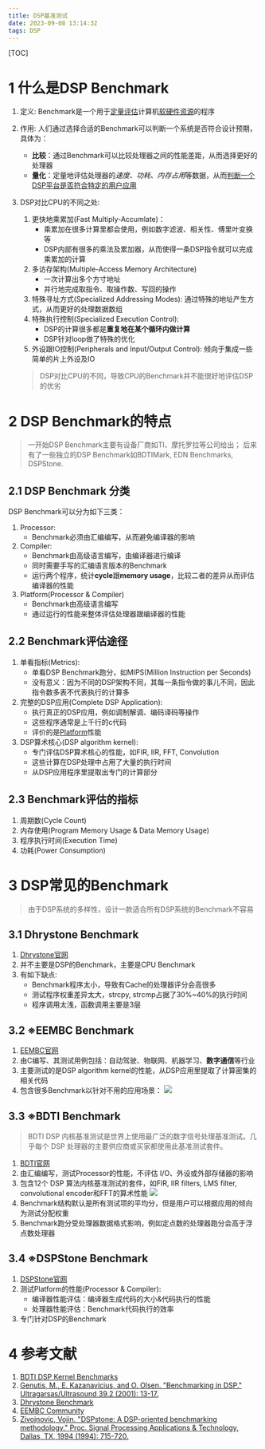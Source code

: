 ```yaml
---
title: DSP基准测试
date: 2023-09-08 13:14:32
tags: DSP
---
```


[TOC]

<!--more-->

# 1 什么是DSP Benchmark

1.  定义: Benchmark是一个用于<u>定量评估</u>计算机<u>软硬件资源</u>的程序
2.  作用: 人们通过选择合适的Benchmark可以判断一个系统是否符合设计预期，具体为：
    - **比较**：通过Benchmark可以比较处理器之间的性能差距，从而选择更好的处理器
    - **量化**：定量地评估处理器的*速度、功耗、内存占用*等数据，从而<u>判断一个DSP平台是否符合特定的用户应用</u>
3.  DSP对比CPU的不同之处:

    1.  更快地乘累加(Fast Multiply-Accumlate)：
        - 乘累加在很多计算里都会使用，例如数字滤波、相关性、傅里叶变换等
        - DSP内部有很多的乘法及累加器，从而使得一条DSP指令就可以完成乘累加的计算
    2.  多访存架构(Multiple-Access Memory Architecture)
        - 一次计算出多个方寸地址
        - 并行地完成取指令、取操作数、写回的操作
    3.  特殊寻址方式(Specialized Addressing Modes): 通过特殊的地址产生方式，从而更好的处理数据数组
    4.  特殊执行控制(Specialized Execution Control):
        - DSP的计算很多都是**重复地在某个循环内做计算**
        - DSP针对loop做了特殊的优化
    5.  外设跟IO控制(Peripherals and Input/Output Control): 倾向于集成一些简单的片上外设及IO

    > DSP对比CPU的不同，导致CPU的Benchmark并不能很好地评估DSP的优劣

# 2 DSP Benchmark的特点

> 一开始DSP Benchmark主要有设备厂商如TI、摩托罗拉等公司给出；
> 后来有了一些独立的DSP Benchmark如BDTIMark, EDN Benchmarks, DSPStone.

## 2.1 DSP Benchmark 分类

DSP Benchmark可以分为如下三类：

1. Processor:
   - Benchmark必须由汇编编写，从而避免编译器的影响
2. Compiler:
   - Benchmark由高级语言编写，由编译器进行编译
   - 同时需要手写的汇编语言版本的Benchmark
   - 运行两个程序，统计**cycle**跟**memory usage**，比较二者的差异从而评估编译器的性能
3. Platform(Processor & Compiler)
   - Benchmark由高级语言编写
   - 通过运行的性能来整体评估处理器跟编译器的性能

## 2.2 Benchmark评估途径

1. 单看指标(Metrics):
   - 单看DSP Benchmark跑分，如MIPS(Million Instruction per Seconds)
   - 没有意义：因为不同的DSP架构不同，其每一条指令做的事儿不同，因此指令数多表不代表执行的计算多
2. 完整的DSP应用(Complete DSP Application):
   - 执行真正的DSP应用，例如调制解调、编码译码等操作
   - 这些程序通常是上千行的c代码
   - 评价的是<u>Platform</u>性能
3. DSP算术核心(DSP algorithm kernel):
   - 专门评估DSP算术核心的性能，如FIR, IIR, FFT, Convolution
   - 这些计算在DSP处理中占用了大量的执行时间
   - 从DSP应用程序里提取出专门的计算部分

## 2.3 Benchmark评估的指标

1. 周期数(Cycle Count)
2. 内存使用(Program Memory Usage & Data Memory Usage)
3. 程序执行时间(Execution Time)
4. 功耗(Power Consumption)

# 3 DSP常见的Benchmark

> 由于DSP系统的多样性，设计一款适合所有DSP系统的Benchmark不容易

## 3.1 Dhrystone Benchmark

1. [Dhrystone官网](https://github.com/search?q=Dhrystone&type=repositories)
2. 并不主要是DSP的Benchmark，主要是CPU Benchmark
3. 有如下缺点:
   - Benchmark程序太小，导致有Cache的处理器评分会高很多
   - 测试程序权重差异太大，strcpy, strcmp占据了30%~40%的执行时间
   - 程序调用太浅，函数调用主要是3层

<!-- ## EDN's DSP Benchmark -->

## 3.2 ※EEMBC Benchmark

1. [EEMBC官网](https://www.eembc.org/)
2. 由C编写、其测试用例包括：自动驾驶、物联网、机器学习、**数字通信**等行业
3. 主要测试的是DSP algorithm kernel的性能，从DSP应用里提取了计算密集的相关代码
4. 包含很多Benchmark以针对不用的应用场景：
   ![](https://s2.loli.net/2023/09/08/EPngJXj74zOiK6a.png)

## 3.3 ※BDTI Benchmark

> BDTI DSP 内核基准测试是世界上使用最广泛的数字信号处理基准测试。几乎每个 DSP 处理器的主要供应商或买家都使用此基准测试套件。

1. [BDTI官网](https://www.bdti.com/services/bdti-dsp-kernel-benchmarks#:~:text=The%20BDTI%20DSP%20Kernel%20Benchmarks%20are%20a%20suite%20of%20twelve,in%20most%20signal%20processing%20applications)
2. 由汇编编写，测试Processor的性能，不评估 I/O、外设或外部存储器的影响
3. 包含12个 DSP 算法内核基准测试的套件，如FIR, IIR filters, LMS filter, convolutional encoder和FFT的算术性能
   ![](https://s2.loli.net/2023/09/08/LQaIDsocKSU7d3j.png)
4. Benchmark结构默认是所有测试项的平均分，但是用户可以根据应用的倾向为测试分配权重
5. Benchmark跑分受处理器数据格式影响，例如定点数的处理器跑分会高于浮点数处理器

## 3.4 ※DSPStone Benchmark

1. [DSPStone官网](https://www.ice.rwth-aachen.de/research/tools-projects/closed-projects/dspstone)
2. 测试Platform的性能(Processor & Compiler):
   - 编译器性能评估：编译器生成代码的大小&代码执行的性能
   - 处理器性能评估：Benchmark代码执行的效率
3. 专门针对DSP的Benchmark

# 4 参考文献

1. [BDTI DSP Kernel Benchmarks](https://www.bdti.com/services/bdti-dsp-kernel-benchmarks)
2. [Genutis, M., E. Kazanavicius, and O. Olsen. "Benchmarking in DSP." Ultragarsas/Ultrasound 39.2 (2001): 13-17.](https://www.ultragarsas.ktu.lt/index.php/USnd/article/view/8050/4009)
3. [Dhrystone Benchmark](https://www.eembc.org/techlit/datasheets/dhrystone_wp.pdf)
4. [EEMBC Community](https://www.eembc.org/)
5. [Zivojnovic, Vojin. "DSPstone: A DSP-oriented benchmarking methodology." Proc. Signal Processing Applications & Technology, Dallas, TX, 1994 (1994): 715-720.](https://www.ice.rwth-aachen.de/fileadmin/Publications/Attachments/Zivojnovic94icspat.pdf)
